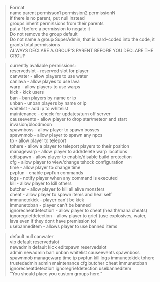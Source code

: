 > Format  
> name parent permisson1 permission2 permissionN  
> if there is no parent, put null instead  
> groups inherit permissions from their parents  
> put a ! before a permission to negate it  
> Do not remove the group default  
> Do not name a group SuperAdmin, that is hard-coded into the code, it grants total permissions  
> ALWAYS DECLARE A GROUP'S PARENT BEFORE YOU DECLARE THE GROUP  

> currently avaliable permissions:   
> reservedslot	        - reserved slot for player  
> canwater		- allow players to use water  
> canlava		- allow playes to use lava  
> warp			- allow players to use warps  
> kick			- kick users  
> ban			- ban players by name or ip  
> unban			- unban players by name or ip  
> whitelist		- add ip to whitelist  
> maintenance	        - check for updates/turn off server  
> causeevents	        - allow player to drop star/meteor and start invasion/bloodmoon  
> spawnboss		- allow player to spawn bosses  
> spawnmob		- allow player to spawn any npcs  
> tp			- allow player to teleport  
> tphere		- allow a player to teleport players to their position  
> managewarp		- allow player to add/delete warp locations  
> editspawn		- allow player to enable/disable build protection  
> cfg			- allow player to view/change tshock configuration  
> time			- allow player to change time  
> pvpfun		- enable pvpfun commands  
> logs			- notify player when any command is executed  
> kill			- allow player to kill others  
> butcher		- allow player to kill all alive monsters  
> cheat			- allow player to spawn items and heal self  
> immunetokick	        - player can't be kick  
> immunetoban	        - player can't be banned  
> ignorecheatdetection  - allow player to cheat (health/mana cheats)   
> ignoregriefdetection  - allow player to grief (use explosives, water, lava even if they dont have premission to)  
> usebanneditem         - allows player to use banned items  

> default null canwater  
> vip default reservedslot  
> newadmin default kick editspawn reservedslot  
> admin newadmin ban unban whitelist causeevents spawnboss spawnmob managewarp time tp pvpfun kill logs immunetokick tphere  
> trustedadmin admin maintenance cfg butcher cheat immunetoban ignorecheatdetection ignoregriefdetection usebanneditem  
> "You should place you custom groups here."    